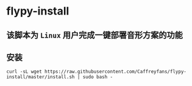 # flypy-install

## 该脚本为 `Linux` 用户完成一键部署音形方案的功能

##  安装
`curl -sL wget https://raw.githubusercontent.com/Caffreyfans/flypy-install/master/install.sh | sudo bash -`
